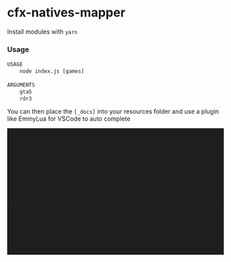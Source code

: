 # cfx-natives-mapper

Install modules with `yarn`

### Usage
```
USAGE
    node index.js [games]

ARGUMENTS
    gta5
    rdr3
```

You can then place the `[_docs]` into your resources folder and use a plugin like EmmyLua for VSCode to auto complete

![Emmy Lua Demo](screenshots/cfx-natives-emmy-lua.gif)